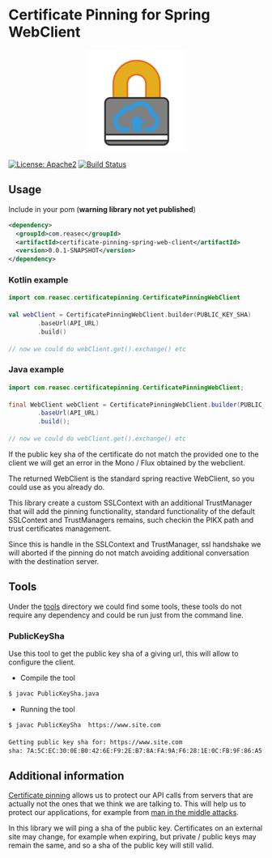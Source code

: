 # Certificate Pinning for Spring WebClient
<p align='center'>
<img width="200" src='https://raw.githubusercontent.com/reasec/reasec/master/img/reasec.png'/>
</p>

[![License: Apache2](https://img.shields.io/badge/license-Apache%202-blue.svg)](/LICENSE)
[![Build Status](https://travis-ci.com/reasec/certificate-pinning-spring-web-client.svg?branch=master)](https://travis-ci.com/reasec/certificate-pinning-spring-web-client)


## Usage

Include in your pom (**warning library not yet published**)
```xml
<dependency>
  <groupId>com.reasec</groupId>
  <artifactId>certificate-pinning-spring-web-client</artifactId>
  <version>0.0.1-SNAPSHOT</version>
</dependency>
```

### Kotlin example

```kotlin
import com.reasec.certificatepinning.CertificatePinningWebClient

val webClient = CertificatePinningWebClient.builder(PUBLIC_KEY_SHA)
        .baseUrl(API_URL)
        .build()

// now we could do webClient.get().exchange() etc
```
### Java example
```java
import com.reasec.certificatepinning.CertificatePinningWebClient;

final WebClient webClient = CertificatePinningWebClient.builder(PUBLIC_KEY_SHA)
        .baseUrl(API_URL)
        .build();

// now we could do webClient.get().exchange() etc
```

If the public key sha of the certificate do not match the provided one to the client we will get an error in the Mono / Flux obtained by the webclient.

The returned WebClient is the standard spring reactive WebClient, so you could use as you already do.

This library create a custom SSLContext with an additional TrustManager that will add the pinning functionality, standard functionality of the default SSLContext and TrustManagers remains, such checkin the PIKX path and trust certificates management.

Since this is handle in the SSLContext and TrustManager, ssl handshake we will aborted if the pinning do not match avoiding additional conversation with the destination server.

## Tools

Under the [tools](/tools) directory we could find some tools, these tools do not require any dependency and could be run just from the command line.

### PublicKeySha

Use this tool to get the public key sha of a giving url, this will allow to configure the client.

- Compile the tool

```bash
$ javac PublicKeySha.java
```

- Running the tool

```bash
$ javac PublicKeySha  https://www.site.com

Getting public key sha for: https://www.site.com
sha: 7A:5C:EC:30:0E:B0:42:6E:F9:2E:B7:8A:FA:9A:F6:28:1E:0C:FB:9F:86:A5:3D:45:75:24:86:8B:56:F2:67:B3
```

## Additional information

[Certificate pinning](https://www.owasp.org/index.php/Certificate_and_Public_Key_Pinning) allows us to protect our API calls from servers that are actually not the ones that we think we are talking to. This will help us to protect our applications, for example from [man in the middle attacks](https://www.owasp.org/index.php/Man-in-the-middle_attack).

In this library we will ping a sha of the public key. Certificates on an external site may change, for example when expiring, but private / public keys may remain the same, and so a sha of the public key will still valid.